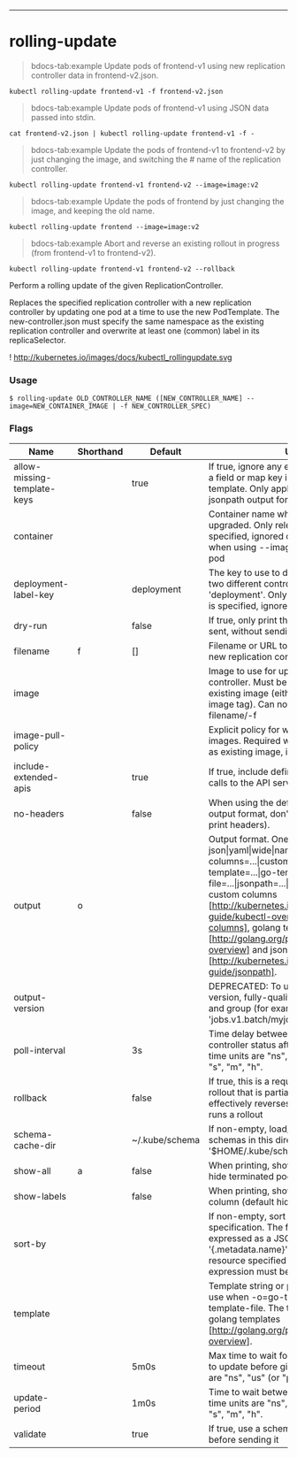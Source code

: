------------

# rolling-update

>bdocs-tab:example Update pods of frontend-v1 using new replication controller data in frontend-v2.json.

```bdocs-tab:example_shell
kubectl rolling-update frontend-v1 -f frontend-v2.json
```

>bdocs-tab:example Update pods of frontend-v1 using JSON data passed into stdin.

```bdocs-tab:example_shell
cat frontend-v2.json | kubectl rolling-update frontend-v1 -f -
```

>bdocs-tab:example Update the pods of frontend-v1 to frontend-v2 by just changing the image, and switching the # name of the replication controller.

```bdocs-tab:example_shell
kubectl rolling-update frontend-v1 frontend-v2 --image=image:v2
```

>bdocs-tab:example Update the pods of frontend by just changing the image, and keeping the old name.

```bdocs-tab:example_shell
kubectl rolling-update frontend --image=image:v2
```

>bdocs-tab:example Abort and reverse an existing rollout in progress (from frontend-v1 to frontend-v2).

```bdocs-tab:example_shell
kubectl rolling-update frontend-v1 frontend-v2 --rollback
```


Perform a rolling update of the given ReplicationController. 

Replaces the specified replication controller with a new replication controller by updating one pod at a time to use the new PodTemplate. The new-controller.json must specify the same namespace as the existing replication controller and overwrite at least one (common) label in its replicaSelector. 

! http://kubernetes.io/images/docs/kubectl_rollingupdate.svg

### Usage

`$ rolling-update OLD_CONTROLLER_NAME ([NEW_CONTROLLER_NAME] --image=NEW_CONTAINER_IMAGE | -f NEW_CONTROLLER_SPEC)`



### Flags

Name | Shorthand | Default | Usage
---- | --------- | ------- | ----- 
allow-missing-template-keys |  | true | If true, ignore any errors in templates when a field or map key is missing in the template. Only applies to golang and jsonpath output formats. 
container |  |  | Container name which will have its image upgraded. Only relevant when --image is specified, ignored otherwise. Required when using --image on a multi-container pod 
deployment-label-key |  | deployment | The key to use to differentiate between two different controllers, default 'deployment'.  Only relevant when --image is specified, ignored otherwise 
dry-run |  | false | If true, only print the object that would be sent, without sending it. 
filename | f | [] | Filename or URL to file to use to create the new replication controller. 
image |  |  | Image to use for upgrading the replication controller. Must be distinct from the existing image (either new image or new image tag).  Can not be used with --filename/-f 
image-pull-policy |  |  | Explicit policy for when to pull container images. Required when --image is same as existing image, ignored otherwise. 
include-extended-apis |  | true | If true, include definitions of new APIs via calls to the API server. [default true] 
no-headers |  | false | When using the default or custom-column output format, don't print headers (default print headers). 
output | o |  | Output format. One of: json&#124;yaml&#124;wide&#124;name&#124;custom-columns=...&#124;custom-columns-file=...&#124;go-template=...&#124;go-template-file=...&#124;jsonpath=...&#124;jsonpath-file=... See custom columns [http://kubernetes.io/docs/user-guide/kubectl-overview/#custom-columns], golang template [http://golang.org/pkg/text/template/#pkg-overview] and jsonpath template [http://kubernetes.io/docs/user-guide/jsonpath]. 
output-version |  |  | DEPRECATED: To use a specific API version, fully-qualify the resource, version, and group (for example: 'jobs.v1.batch/myjob'). 
poll-interval |  | 3s | Time delay between polling for replication controller status after the update. Valid time units are "ns", "us" (or "µs"), "ms", "s", "m", "h". 
rollback |  | false | If true, this is a request to abort an existing rollout that is partially rolled out. It effectively reverses current and next and runs a rollout 
schema-cache-dir |  | ~/.kube/schema | If non-empty, load/store cached API schemas in this directory, default is '$HOME/.kube/schema' 
show-all | a | false | When printing, show all resources (default hide terminated pods.) 
show-labels |  | false | When printing, show all labels as the last column (default hide labels column) 
sort-by |  |  | If non-empty, sort list types using this field specification.  The field specification is expressed as a JSONPath expression (e.g. '{.metadata.name}'). The field in the API resource specified by this JSONPath expression must be an integer or a string. 
template |  |  | Template string or path to template file to use when -o=go-template, -o=go-template-file. The template format is golang templates [http://golang.org/pkg/text/template/#pkg-overview]. 
timeout |  | 5m0s | Max time to wait for a replication controller to update before giving up. Valid time units are "ns", "us" (or "µs"), "ms", "s", "m", "h". 
update-period |  | 1m0s | Time to wait between updating pods. Valid time units are "ns", "us" (or "µs"), "ms", "s", "m", "h". 
validate |  | true | If true, use a schema to validate the input before sending it 



